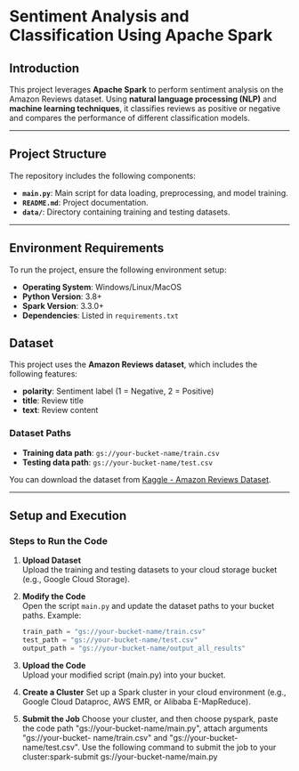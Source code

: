# Sentiment Analysis and Classification Using Apache Spark

## Introduction
This project leverages **Apache Spark** to perform sentiment analysis on the Amazon Reviews dataset. Using **natural language processing (NLP)** and **machine learning techniques**, it classifies reviews as positive or negative and compares the performance of different classification models.

---

## Project Structure
The repository includes the following components:
- **`main.py`**: Main script for data loading, preprocessing, and model training.
- **`README.md`**: Project documentation.
- **`data/`**: Directory containing training and testing datasets.

---

## Environment Requirements
To run the project, ensure the following environment setup:
- **Operating System**: Windows/Linux/MacOS
- **Python Version**: 3.8+
- **Spark Version**: 3.3.0+
- **Dependencies**: Listed in `requirements.txt`

## Dataset

This project uses the **Amazon Reviews dataset**, which includes the following features:
- **polarity**: Sentiment label (1 = Negative, 2 = Positive)
- **title**: Review title
- **text**: Review content

### Dataset Paths
- **Training data path**: `gs://your-bucket-name/train.csv`
- **Testing data path**: `gs://your-bucket-name/test.csv`

You can download the dataset from [Kaggle - Amazon Reviews Dataset](https://www.kaggle.com/datasets/kritanjalijain/amazon-reviews).

---

## Setup and Execution

### Steps to Run the Code

1. **Upload Dataset**  
   Upload the training and testing datasets to your cloud storage bucket (e.g., Google Cloud Storage).

2. **Modify the Code**  
   Open the script `main.py` and update the dataset paths to your bucket paths. Example:
   ```python
   train_path = "gs://your-bucket-name/train.csv"
   test_path = "gs://your-bucket-name/test.csv"
   output_path = "gs://your-bucket-name/output_all_results"

3. **Upload the Code**  
   Upload your modified script (main.py) into your bucket.

4.	**Create a Cluster**
   Set up a Spark cluster in your cloud environment (e.g., Google Cloud Dataproc, AWS EMR, or Alibaba E-MapReduce).

5.	**Submit the Job**
   Choose your cluster, and then choose pyspark, paste the code path "gs://your-bucket-name/main.py", attach arguments "gs://your-bucket-   name/train.csv" and "gs://your-bucket-name/test.csv". Use the following command to submit the job to your cluster:spark-submit gs://your-bucket-name/main.py  

